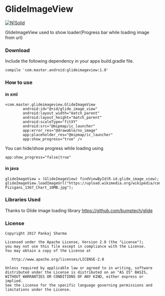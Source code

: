 # GlideImageView

[![N|Solid](https://img.shields.io/badge/Android%20Arsenal-GlideImageView-brightgreen.svg)](https://android-arsenal.com/details/1/5719)

GlideImageView used to show loader(Progress bar while loading image from url)
  
### Download
Include the following dependency in your apps build.gradle file.
```
compile 'com.master.android:glideimageview:1.0'
```

### How to use
#### in xml
```
<com.master.glideimageview.GlideImageView
        android:id="@+id/glide_image_view"
        android:layout_width="match_parent"
        android:layout_height="match_parent"
        android:scaleType="fitXY"
        android:src="@mipmap/ic_launcher"
        app:error_res="@drawable/no_image"
        app:placeholder_res="@mipmap/ic_launcher"
        app:show_progress="true" />
```

You can hide/show progress while loading using 
```
app:show_progress="false|true"
```

#### in java
```
glideImageView = (GlideImageView) findViewById(R.id.glide_image_view);
glideImageView.loadImageUrl("https://upload.wikimedia.org/wikipedia/commons/thumb/f/ff/Pizigani_1367_Chart_10MB.jpg/800px-Pizigani_1367_Chart_10MB.jpg");
```

### Libraries Used
Thanks to Glide image loading library
https://github.com/bumptech/glide


### License
```
Copyright 2017 Pankaj Sharma

Licensed under the Apache License, Version 2.0 (the "License");
you may not use this file except in compliance with the License.
You may obtain a copy of the License at

   http://www.apache.org/licenses/LICENSE-2.0

Unless required by applicable law or agreed to in writing, software
distributed under the License is distributed on an "AS IS" BASIS,
WITHOUT WARRANTIES OR CONDITIONS OF ANY KIND, either express or implied.
See the License for the specific language governing permissions and
limitations under the License.
```
